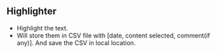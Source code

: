 
## Highlighter
- Highlight the text.
- Will store them in CSV file with [date, content selected, comment(if any)]. And save the CSV in local location.

